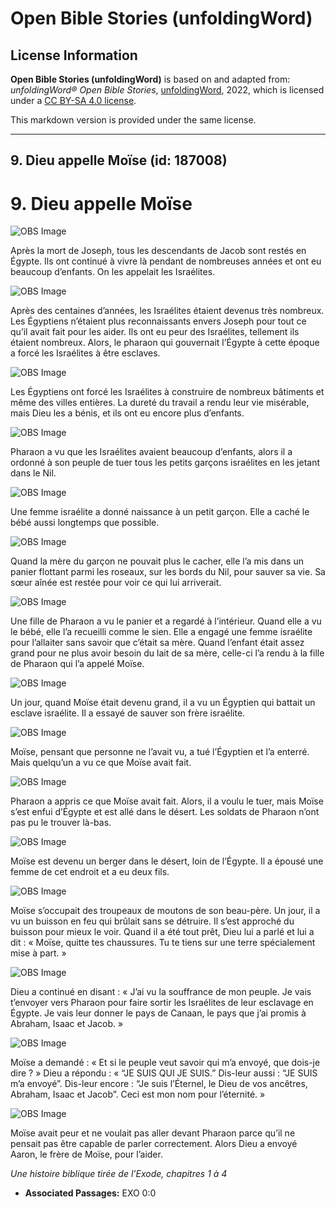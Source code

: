 # Open Bible Stories (unfoldingWord)

## License Information

**Open Bible Stories (unfoldingWord)** is based on and adapted from: _unfoldingWord® Open Bible Stories_, [unfoldingWord](https://unfoldingword.org/utw), 2022, which is licensed under a [CC BY-SA 4.0 license](https://creativecommons.org/licenses/by-sa/4.0/legalcode.en).

This markdown version is provided under the same license.



--------------------------------

## 9. Dieu appelle Moïse (id: 187008)

9\. Dieu appelle Moïse
======================

![OBS Image](https://cdn.aquifer.bible/aquifer-content/resources/UWOBS/jpg/360px/obs-en-09-01.jpg)

Après la mort de Joseph, tous les descendants de Jacob sont restés en Égypte. Ils ont continué à vivre là pendant de nombreuses années et ont eu beaucoup d’enfants. On les appelait les Israélites.

![OBS Image](https://cdn.aquifer.bible/aquifer-content/resources/UWOBS/jpg/360px/obs-en-09-02.jpg)

Après des centaines d’années, les Israélites étaient devenus très nombreux. Les Égyptiens n’étaient plus reconnaissants envers Joseph pour tout ce qu’il avait fait pour les aider. Ils ont eu peur des Israélites, tellement ils étaient nombreux. Alors, le pharaon qui gouvernait l’Égypte à cette époque a forcé les Israélites à être esclaves.

![OBS Image](https://cdn.aquifer.bible/aquifer-content/resources/UWOBS/jpg/360px/obs-en-09-03.jpg)

Les Égyptiens ont forcé les Israélites à construire de nombreux bâtiments et même des villes entières. La dureté du travail a rendu leur vie misérable, mais Dieu les a bénis, et ils ont eu encore plus d’enfants.

![OBS Image](https://cdn.aquifer.bible/aquifer-content/resources/UWOBS/jpg/360px/obs-en-09-04.jpg)

Pharaon a vu que les Israélites avaient beaucoup d’enfants, alors il a ordonné à son peuple de tuer tous les petits garçons israélites en les jetant dans le Nil.

![OBS Image](https://cdn.aquifer.bible/aquifer-content/resources/UWOBS/jpg/360px/obs-en-09-05.jpg)

Une femme israélite a donné naissance à un petit garçon. Elle a caché le bébé aussi longtemps que possible.

![OBS Image](https://cdn.aquifer.bible/aquifer-content/resources/UWOBS/jpg/360px/obs-en-09-06.jpg)

Quand la mère du garçon ne pouvait plus le cacher, elle l’a mis dans un panier flottant parmi les roseaux, sur les bords du Nil, pour sauver sa vie. Sa sœur aînée est restée pour voir ce qui lui arriverait.

![OBS Image](https://cdn.aquifer.bible/aquifer-content/resources/UWOBS/jpg/360px/obs-en-09-07.jpg)

Une fille de Pharaon a vu le panier et a regardé à l’intérieur. Quand elle a vu le bébé, elle l’a recueilli comme le sien. Elle a engagé une femme israélite pour l’allaiter sans savoir que c’était sa mère. Quand l’enfant était assez grand pour ne plus avoir besoin du lait de sa mère, celle\-ci l’a rendu à la fille de Pharaon qui l’a appelé Moïse.

![OBS Image](https://cdn.aquifer.bible/aquifer-content/resources/UWOBS/jpg/360px/obs-en-09-08.jpg)

Un jour, quand Moïse était devenu grand, il a vu un Égyptien qui battait un esclave israélite. Il a essayé de sauver son frère israélite.

![OBS Image](https://cdn.aquifer.bible/aquifer-content/resources/UWOBS/jpg/360px/obs-en-09-09.jpg)

Moïse, pensant que personne ne l’avait vu, a tué l’Égyptien et l’a enterré. Mais quelqu’un a vu ce que Moïse avait fait.

![OBS Image](https://cdn.aquifer.bible/aquifer-content/resources/UWOBS/jpg/360px/obs-en-09-10.jpg)

Pharaon a appris ce que Moïse avait fait. Alors, il a voulu le tuer, mais Moïse s’est enfui d’Égypte et est allé dans le désert. Les soldats de Pharaon n’ont pas pu le trouver là\-bas.

![OBS Image](https://cdn.aquifer.bible/aquifer-content/resources/UWOBS/jpg/360px/obs-en-09-11.jpg)

Moïse est devenu un berger dans le désert, loin de l’Égypte. Il a épousé une femme de cet endroit et a eu deux fils.

![OBS Image](https://cdn.aquifer.bible/aquifer-content/resources/UWOBS/jpg/360px/obs-en-09-12.jpg)

Moïse s’occupait des troupeaux de moutons de son beau\-père. Un jour, il a vu un buisson en feu qui brûlait sans se détruire. Il s’est approché du buisson pour mieux le voir. Quand il a été tout prêt, Dieu lui a parlé et lui a dit : « Moïse, quitte tes chaussures. Tu te tiens sur une terre spécialement mise à part. »

![OBS Image](https://cdn.aquifer.bible/aquifer-content/resources/UWOBS/jpg/360px/obs-en-09-13.jpg)

Dieu a continué en disant : « J’ai vu la souffrance de mon peuple. Je vais t’envoyer vers Pharaon pour faire sortir les Israélites de leur esclavage en Égypte. Je vais leur donner le pays de Canaan, le pays que j’ai promis à Abraham, Isaac et Jacob. »

![OBS Image](https://cdn.aquifer.bible/aquifer-content/resources/UWOBS/jpg/360px/obs-en-09-14.jpg)

Moïse a demandé : « Et si le peuple veut savoir qui m’a envoyé, que dois\-je dire ? » Dieu a répondu : « “JE SUIS QUI JE SUIS.” Dis\-leur aussi : “JE SUIS m’a envoyé”. Dis\-leur encore : “Je suis l’Éternel, le Dieu de vos ancêtres, Abraham, Isaac et Jacob”. Ceci est mon nom pour l’éternité. »

![OBS Image](https://cdn.aquifer.bible/aquifer-content/resources/UWOBS/jpg/360px/obs-en-09-15.jpg)

Moïse avait peur et ne voulait pas aller devant Pharaon parce qu’il ne pensait pas être capable de parler correctement. Alors Dieu a envoyé Aaron, le frère de Moïse, pour l’aider.

*Une histoire biblique tirée de l’Exode, chapitres 1 à 4*

* **Associated Passages:** EXO 0:0

